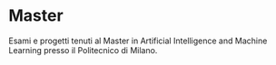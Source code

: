# Master

Esami e progetti tenuti al Master in Artificial Intelligence and Machine Learning presso il Politecnico di Milano.
